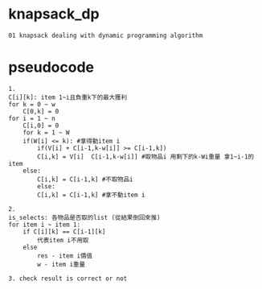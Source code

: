 # knapsack_dp
    01 knapsack dealing with dynamic programming algorithm

# pseudocode
    1.
    C[i][k]: item 1~i且負重k下的最大獲利
    for k = 0 ~ w
        C[0,k] = 0
    for i = 1 ~ n
    	C[i,0] = 0
        for k = 1 ~ W
	    if(W[i] <= k): #拿得動item i
	        if(V[i] + C[i-1,k-w[i]] >= C[i-1,k])
		    C[i,k] = V[i]  C[i-1,k-w[i]] #取物品i 用剩下的k-Wi重量 拿1~i-1的item
		else:
		    C[i,k] = C[i-1,k] #不取物品i
            else:
	        C[i,k] = C[i-1,k] #拿不動item i  

    2.
    is_selects: 各物品是否取的list (從結果倒回來推)
    for item i ~ item 1:
        if C[i][k] == C[i-1][k]
            代表item i不用取
        else
            res - item i價值
            w - item i重量
	   
    3. check result is correct or not
